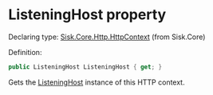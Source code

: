 <!--

Copyrights 2023 Sisk Framework - CypherPotato
Published under MIT license

!!! DO NOT EDIT THIS FILE !!!
This file was generated by a tool in the Sisk package. To edit the information in this documentation,
edit the XML documentation present in the Sisk source code.

-->


# ListeningHost property

Declaring type: [Sisk.Core.Http.HttpContext](/spec/Sisk.Core.Http.HttpContext.md) (from Sisk.Core)


Definition:

```cs
public ListeningHost ListeningHost { get; }
```

Gets the <a href="/spec/Sisk.Core.Http.HttpContext.md">ListeningHost</a> instance of this HTTP context.

